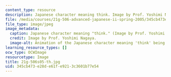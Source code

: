 ```yaml
---
content_type: resource
description: Japanese character meaning think. Image by Prof. Yoshimi Nagaya.
file: /media/courses/21g-506-advanced-japanese-ii-spring-2005/345cb473e28de61fe9213c3601b77e54_21g-506s05-th.jpg
file_type: image/jpeg
image_metadata:
  caption: Japanese character meaning "think." (Image by Prof. Yoshimi Nagaya.)
  credit: Image by Prof. Yoshimi Nagaya.
  image-alt: Animation of the Japanese character meaning 'think' being drawn.
learning_resource_types: []
ocw_type: OCWImage
resourcetype: Image
title: 21g-506s05-th.jpg
uid: 345cb473-e28d-e61f-e921-3c3601b77e54
---
```

